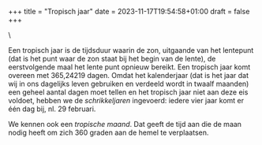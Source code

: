 +++
title = "Tropisch jaar"
date = 2023-11-17T19:54:58+01:00
draft = false
+++

\

Een tropisch jaar is de tijdsduur waarin de zon, uitgaande van het
lentepunt (dat is het punt waar de zon staat bij het begin van de
lente), de eerstvolgende maal het lente punt opnieuw bereikt. Een
tropisch jaar komt overeen met 365,24219 dagen. Omdat het kalenderjaar
(dat is het jaar dat wij in ons dagelijks leven gebruiken en verdeeld
wordt in twaalf maanden) een geheel aantal dagen moet tellen en het
tropisch jaar niet aan deze eis voldoet, hebben we de *schrikkeljaren*
ingevoerd: iedere vier jaar komt er één dag bij, nl. 29 februari.

We kennen ook een *tropische maand*. Dat geeft de tijd aan die de maan
nodig heeft om zich 360 graden aan de hemel te verplaatsen.
